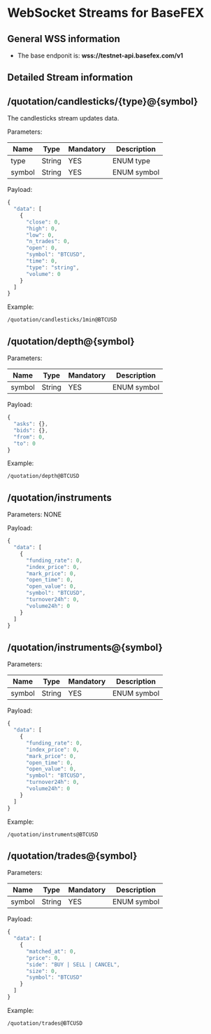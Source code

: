 # WebSocket Streams for BaseFEX

## General WSS information

- The base endponit is: **wss://testnet-api.basefex.com/v1**

## Detailed Stream information

## /quotation/candlesticks/{type}@{symbol}

The candlesticks stream updates data.

Parameters: 

Name | Type | Mandatory | Description
------------ | ------------ | ------------ | ------------
type | String | YES | ENUM type
symbol | String | YES | ENUM symbol

Payload:

```js
{
  "data": [
    {
      "close": 0,
      "high": 0,
      "low": 0,
      "n_trades": 0,
      "open": 0,
      "symbol": "BTCUSD",
      "time": 0,
      "type": "string",
      "volume": 0
    }
  ]
}
```

Example:

`/quotation/candlesticks/1min@BTCUSD`

## /quotation/depth@{symbol}

Parameters: 

Name | Type | Mandatory | Description
------------ | ------------ | ------------ | ------------
symbol | String | YES | ENUM symbol

Payload:

```js
{
  "asks": {},
  "bids": {},
  "from": 0,
  "to": 0
}
```

Example:

`/quotation/depth@BTCUSD`

## /quotation/instruments

Parameters: NONE

Payload:

```js
{
  "data": [
    {
      "funding_rate": 0,
      "index_price": 0,
      "mark_price": 0,
      "open_time": 0,
      "open_value": 0,
      "symbol": "BTCUSD",
      "turnover24h": 0,
      "volume24h": 0
    }
  ]
}
```

## /quotation/instruments@{symbol}

Parameters: 

Name | Type | Mandatory | Description
------------ | ------------ | ------------ | ------------
symbol | String | YES | ENUM symbol

Payload:

```js
{
  "data": [
    {
      "funding_rate": 0,
      "index_price": 0,
      "mark_price": 0,
      "open_time": 0,
      "open_value": 0,
      "symbol": "BTCUSD",
      "turnover24h": 0,
      "volume24h": 0
    }
  ]
}
```

Example:

`/quotation/instruments@BTCUSD`

## /quotation/trades@{symbol}

Parameters: 

Name | Type | Mandatory | Description
------------ | ------------ | ------------ | ------------
symbol | String | YES | ENUM symbol

Payload:

```js
{
  "data": [
    {
      "matched_at": 0,
      "price": 0,
      "side": "BUY | SELL | CANCEL",
      "size": 0,
      "symbol": "BTCUSD"
    }
  ]
}
```

Example:

`/quotation/trades@BTCUSD`
